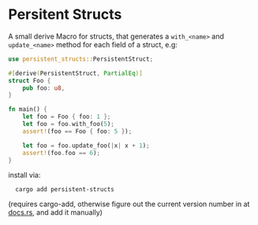 # Persitent Structs 

A small derive Macro for structs, that generates a `with_<name>` and `update_<name>`
method for each field of a struct, e.g:

```rust
use persistent_structs::PersistentStruct;

#[derive(PersistentStruct, PartialEq)]
struct Foo {
    pub foo: u8,
}

fn main() {
    let foo = Foo { foo: 1 };
    let foo = foo.with_foo(5);
    assert!(foo == Foo { foo: 5 });

    let foo = foo.update_foo(|x| x + 1);
    assert!(foo.foo == 6);
}
```

install via:

```
  cargo add persistent-structs
```

(requires cargo-add, otherwise figure out the current version number in at 
[docs.rs](docs.rs/persistent-structs), and add it manually)
